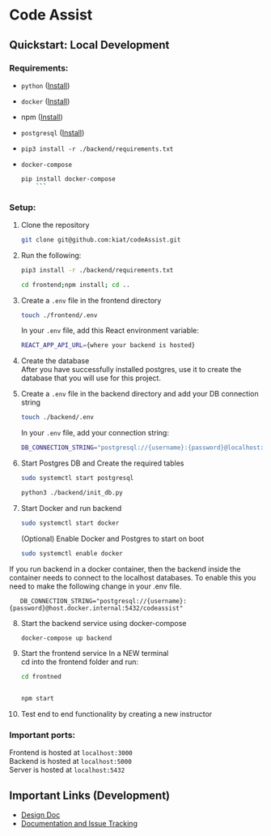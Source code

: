 # Code Assist

## Quickstart: Local Development

### Requirements:

- `python` ([Install](https://www.python.org/downloads/))
- `docker` ([Install](https://docs.docker.com/get-docker/))
- npm ([Install](https://nodejs.org/en/download))
- `postgresql` ([Install](https://www.postgresql.org/download/))
- `pip3 install -r ./backend/requirements.txt`
- `docker-compose`

    ```bash
    pip install docker-compose
        ```

### Setup:

1. Clone the repository
    ```bash
    git clone git@github.com:kiat/codeAssist.git
    ```
2. Run the following:
    ```bash
    pip3 install -r ./backend/requirements.txt
    ```
    ```bash
    cd frontend;npm install; cd ..
    ```
3. Create a `.env` file in the frontend directory
    ```bash
    touch ./frontend/.env
    ```
    In your `.env` file, add this React environment variable:

    ```bash
    REACT_APP_API_URL={where your backend is hosted}
    ```
4. Create the database  
    After you have successfully installed postgres, use it to create the database that you will use for this project.
5. Create a `.env` file in the backend directory and add your DB connection string

    ```bash
    touch ./backend/.env
    ```

    In your `.env` file, add your connection string:

    ```bash
    DB_CONNECTION_STRING="postgresql://{username}:{password}@localhost:5432/{database}"
    ```



    
6. Start Postgres DB and Create the required tables
   
    ```bash
    sudo systemctl start postgresql
    ```
    
    ```bash
    python3 ./backend/init_db.py
    ```
7.  Start Docker and run backend
   


    ```bash
    sudo systemctl start docker

    ```
    (Optional) Enable Docker and Postgres to start on boot

    ```bash
    sudo systemctl enable docker
    ```

If you run backend in a docker container, then the backend inside the container needs to connect to the localhost databases. 
To enable this you need to make the following change in your .env file. 
```
   DB_CONNECTION_STRING="postgresql://{username}:{password}@host.docker.internal:5432/codeassist"
```


8. Start the backend service using  docker-compose

    ```bash
    docker-compose up backend
    ```

8. Start the frontend service
    In a NEW terminal  
    cd into the frontend folder and run:
    ```bash
    cd frontned
    ```

    ```bash

    npm start 
    ```

9. Test end to end functionality by creating a new instructor

### Important ports:
Frontend is hosted at `localhost:3000`  
Backend is hosted at `localhost:5000`  
Server is hosted at `localhost:5432`

## Important Links (Development)

-   [Design Doc](https://www.dropbox.com/scl/fi/ddxu41wbo558d3m7c8t7t/CodeAssist-Design-Doc.paper?dl=0&rlkey=mlyww3cy74tr2utmmdbnsu6eb)
-   [Documentation and Issue Tracking](https://codeassist.atlassian.net/)

